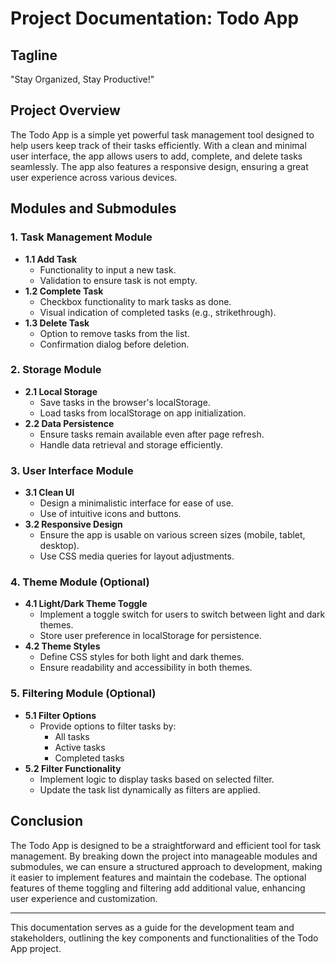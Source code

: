# Project Documentation: Todo App

## Tagline
"Stay Organized, Stay Productive!"

## Project Overview
The Todo App is a simple yet powerful task management tool designed to help users keep track of their tasks efficiently. With a clean and minimal user interface, the app allows users to add, complete, and delete tasks seamlessly. The app also features a responsive design, ensuring a great user experience across various devices.

## Modules and Submodules

### 1. Task Management Module
   - **1.1 Add Task**
     - Functionality to input a new task.
     - Validation to ensure task is not empty.
   - **1.2 Complete Task**
     - Checkbox functionality to mark tasks as done.
     - Visual indication of completed tasks (e.g., strikethrough).
   - **1.3 Delete Task**
     - Option to remove tasks from the list.
     - Confirmation dialog before deletion.

### 2. Storage Module
   - **2.1 Local Storage**
     - Save tasks in the browser's localStorage.
     - Load tasks from localStorage on app initialization.
   - **2.2 Data Persistence**
     - Ensure tasks remain available even after page refresh.
     - Handle data retrieval and storage efficiently.

### 3. User Interface Module
   - **3.1 Clean UI**
     - Design a minimalistic interface for ease of use.
     - Use of intuitive icons and buttons.
   - **3.2 Responsive Design**
     - Ensure the app is usable on various screen sizes (mobile, tablet, desktop).
     - Use CSS media queries for layout adjustments.

### 4. Theme Module (Optional)
   - **4.1 Light/Dark Theme Toggle**
     - Implement a toggle switch for users to switch between light and dark themes.
     - Store user preference in localStorage for persistence.
   - **4.2 Theme Styles**
     - Define CSS styles for both light and dark themes.
     - Ensure readability and accessibility in both themes.

### 5. Filtering Module (Optional)
   - **5.1 Filter Options**
     - Provide options to filter tasks by:
       - All tasks
       - Active tasks
       - Completed tasks
   - **5.2 Filter Functionality**
     - Implement logic to display tasks based on selected filter.
     - Update the task list dynamically as filters are applied.

## Conclusion
The Todo App is designed to be a straightforward and efficient tool for task management. By breaking down the project into manageable modules and submodules, we can ensure a structured approach to development, making it easier to implement features and maintain the codebase. The optional features of theme toggling and filtering add additional value, enhancing user experience and customization. 

---

This documentation serves as a guide for the development team and stakeholders, outlining the key components and functionalities of the Todo App project.
